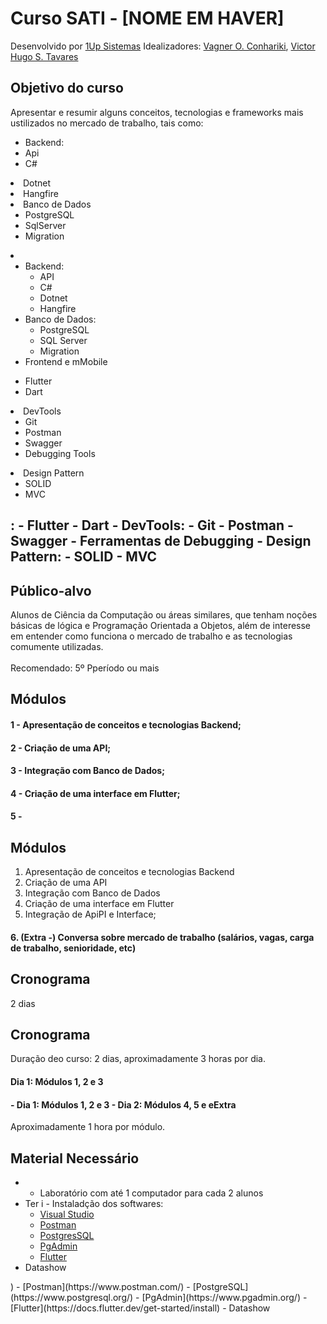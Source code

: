
# Curso SATI - [NOME EM HAVER]


Desenvolvido por [1Up Sistemas](https://umupsistemas.com.br)
Idealizadores: [Vagner O. Conhariki](https://www.linkedin.com/in/vagner-conhariki/), [Victor Hugo S. Tavares](https://www.linkedin.com/in/victor-hugo-soares-tavares-642255160/)

## Objetivo do curso

Apresentar e resumir alguns conceitos, tecnologias e frameworks mais ustilizados no mercado de trabalho, tais como:
 - Backend:
- Api
 - C#
<li>Dotnet</li>
<li>Hangfire</li>
</ul>
</li>
<li>Banco de Dados
<ul>
<li>PostgreSQL</li>
<li>SqlServer</li>
<li>Migration</li>
</ul>
</li>
<li>

- Backend:
  - API
  - C#
  - Dotnet
  - Hangfire
- Banco de Dados:
  - PostgreSQL
  - SQL Server
  - Migration
- Frontend e mMobile
<ul>
<li>Flutter</li>
<li>Dart</li>
</ul>
</li>
<li>DevTools
<ul>
<li>Git</li>
<li>Postman</li>
<li>Swagger</li>
<li>Debugging Tools</li>
</ul>
</li>
<li>Design Pattern
<ul>
<li>SOLID</li>
<li>MVC</li>
</ul>
</li>
</ul>
<h2 id="público-alvo">:
  - Flutter
  - Dart
- DevTools:
  - Git
  - Postman
  - Swagger
  - Ferramentas de Debugging
- Design Pattern:
  - SOLID
  - MVC

## Público-alvo</h2>
<p>

Alunos de Ciência da Computação ou áreas similares, que tenham noções básicas de lógica e Programação Orientada a Objetos, além de interesse em entender como funciona o mercado de trabalho e as tecnologias comumente utilizadas.<br>  
Recomendado: 5º Pperíodo ou mais</p>
<h2 id="módulos">Módulos</h2>
<h4 id="apresentação-de-conceitos-e-tecnologias-backend">1 - Apresentação de conceitos e tecnologias Backend;</h4>
<h4 id="criação-de-uma-api">2 - Criação de uma API;</h4>
<h4 id="integração-com-banco-de-dados">3 - Integração com Banco de Dados;</h4>
<h4 id="criação-de-uma-interface-em-flutter">4 - Criação de uma interface em Flutter;</h4>
<h4 id="integração-de-api-e-interface">5 -

## Módulos

1. Apresentação de conceitos e tecnologias Backend
2. Criação de uma API
3. Integração com Banco de Dados
4. Criação de uma interface em Flutter
5. Integração de ApiPI e Interface;</h4>
<h4 id="extra---conversa-sobre-mercado-de-trabalho-salários-vagas-carga-de-trabalho-senioridade-etc">
6. (Extra -) Conversa sobre mercado de trabalho (salários, vagas, carga de trabalho, senioridade, etc)</h4>
<h2 id="cronograma">Cronograma</h2>
<p>2 dias

## Cronograma

Duração deo curso: 2 dias, aproximadamente 3 horas por dia.</p>
<h4 id="dia-1-módulos-1-2-e-3">Dia 1: Módulos 1, 2 e 3</h4>
<h4 id="dia-2-módulos-4-5-e-extra">
- Dia 1: Módulos 1, 2 e 3
- Dia 2: Módulos 4, 5 e eExtra</h4>
<p>

Aproximadamente 1 hora por módulo.</p>
<h2 id="material-necessário">

## Material Necessário</h2>
<ul>
<li>

- Laboratório com até 1 computador para cada 2 alunos</li>
<li>Ter i
- Instaladção dos softwares:
<ul>
<li><a href="eguintes softwares:
  - [Visual Studio](https://visualstudio.microsoft.com/pt-br/vs/community/">Visual Studio</a></li>
<li><a href="https://www.postman.com/">Postman</a></li>
<li><a href="https://www.postgresql.org/">PostgresSQL</a></li>
<li><a href="https://www.pgadmin.org/">PgAdmin</a></li>
<li><a href="https://docs.flutter.dev/get-started/install">Flutter</a></li>
</ul>
</li>
<li>Datashow</li>
</ul>
)
  - [Postman](https://www.postman.com/)
  - [PostgreSQL](https://www.postgresql.org/)
  - [PgAdmin](https://www.pgadmin.org/)
  - [Flutter](https://docs.flutter.dev/get-started/install)
- Datashow
<!--stackedit_data:
eyJoaXN0b3J5IjpbNDEzMjM2MzYxLDQ5MDgwODcxN119
-->